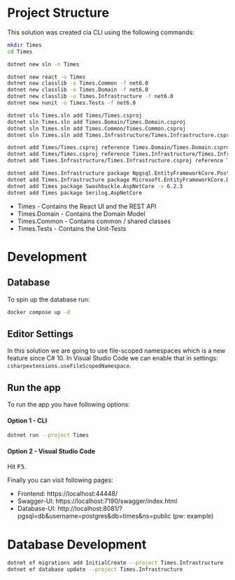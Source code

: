 # Project Structure
This solution was created cia CLI using the following commands:
```sh
mkdir Times
cd Times

dotnet new sln -n Times

dotnet new react -o Times
dotnet new classlib -o Times.Common -f net6.0
dotnet new classlib -o Times.Domain -f net6.0
dotnet new classlib -o Times.Infrastructure -f net6.0
dotnet new nunit -o Times.Tests -f net6.0

dotnet sln Times.sln add Times/Times.csproj
dotnet sln Times.sln add Times.Domain/Times.Domain.csproj
dotnet sln Times.sln add Times.Common/Times.Common.csproj
dotnet sln Times.sln add Times.Infrastructure/Times.Infrastructure.csproj

dotnet add Times/Times.csproj reference Times.Domain/Times.Domain.csproj
dotnet add Times/Times.csproj reference Times.Infrastructure/Times.Infrastructure.csproj
dotnet add Times.Infrastructure/Times.Infrastructure.csproj reference Times.Domain/Times.Domain.csproj

dotnet add Times.Infrastructure package Npgsql.EntityFrameworkCore.PostgreSQL
dotnet add Times.Infrastructure package Microsoft.EntityFrameworkCore.Design
dotnet add Times package Swashbuckle.AspNetCore -v 6.2.3
dotnet add Times package Serilog.AspNetCore
```

* Times - Contains the React UI and the REST API
* Times.Domain - Contains the Domain Model
* Times.Common - Contains common / shared classes
* Times.Tests - Contains the Unit-Tests

# Development
## Database
To spin up the database run:
```sh
docker compose up -d
```
## Editor Settings
In this solution we are going to use file-scoped namespaces which is a new feature since C# 10.
In Visual Studio Code we can enable that in settings: `csharpextensions.useFileScopedNamespace`.
## Run the app
To run the app you have following options:
#### Option 1 - CLI
```sh
dotnet run --project Times
```
#### Option 2 - Visual Studio Code
Hit <kbd>F5</kbd>.

Finally you can visit following pages:
* Frontend: https://localhost:44448/
* Swagger-UI: https://localhost:7190/swagger/index.html
* Database-UI: http://localhost:8081/?pgsql=db&username=postgres&db=times&ns=public (pw: example)
# Database Development
```sh
dotnet ef migrations add InitialCreate --project Times.Infrastructure
dotnet ef database update --project Times.Infrastructure
```


